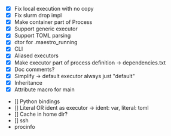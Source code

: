 - [X] Fix local execution with no copy
- [X] Fix slurm drop impl
- [X] Make container part of Process
- [X] Support generic executor
- [X] Support TOML parsing
- [X] dtor for .maestro_running
- [X] CLI
- [X] Aliased executors
- [X] Make executor part of process definition -> dependencies.txt
- [X] Doc comments?
- [X] Simplify -> default executor always just "default"
- [X] Inheritance
- [X] Attribute macro for main
- [] Python bindings
- [] Literal OR ident as executor -> ident: var, literal: toml
- [] Cache in home dir?
- [] ssh
- procinfo
